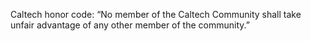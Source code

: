 Caltech honor code: “No member of the Caltech Community shall take unfair advantage of any other member of the community.”

